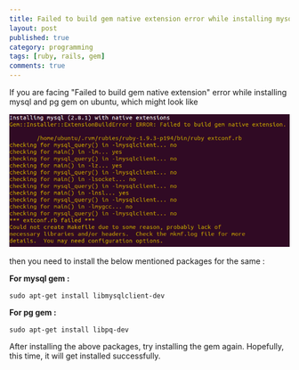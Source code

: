 ```yaml
---
title: Failed to build gem native extension error while installing mysql & pg gem on ubuntu 
layout: post
published: true
category: programming
tags: [ruby, rails, gem]
comments: true
---
```


If you are facing "Failed to build gem native extension" error while installing mysql and pg gem on ubuntu, which might look like

<p align="middle">
    <img src="/assets/images/mysql_pg_gem_install_issue/install_issue.png" alt="Gem Install Issue" class="img-responsive img-thumbnail">
</p>

then you need to install the below mentioned packages for the same :

**For mysql gem :**

	sudo apt-get install libmysqlclient-dev

**For pg gem :**

	sudo apt-get install libpq-dev

After installing the above packages, try installing the gem again. Hopefully, this time, it will get installed successfully.

